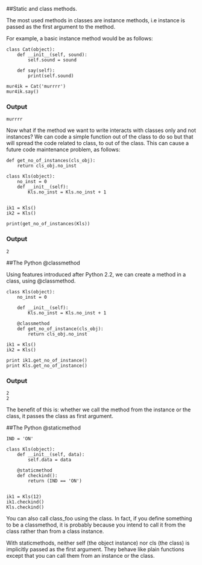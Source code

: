##Static and class methods.


The most used methods in classes are instance methods, i.e instance is passed as the first argument to the method.

For example, a basic instance method would be as follows:

    class Cat(object):
        def __init__(self, sound):
            self.sound = sound
     
        def say(self):
            print(self.sound)
     
    mur4ik = Cat('murrrr')
    mur4ik.say()

### Output

    murrrr

Now what if the method we want to write interacts with classes only and not instances? 
We can code a simple function out of the class to do so but that will spread the code related to class, to out of the class. 
This can cause a future code maintenance problem, as follows:


    def get_no_of_instances(cls_obj):
        return cls_obj.no_inst
     
    class Kls(object):
        no_inst = 0
        def __init__(self):
            Kls.no_inst = Kls.no_inst + 1

     
    ik1 = Kls()
    ik2 = Kls()
     
    print(get_no_of_instances(Kls))


### Output

    2



##The Python @classmethod

Using features introduced after Python 2.2, we can create a method in a class, using @classmethod.



    class Kls(object):
        no_inst = 0
     
        def __init__(self):
            Kls.no_inst = Kls.no_inst + 1
     
        @classmethod
        def get_no_of_instance(cls_obj):
            return cls_obj.no_inst
     
    ik1 = Kls()
    ik2 = Kls()
     
    print ik1.get_no_of_instance()
    print Kls.get_no_of_instance()


### Output

    2
    2


The benefit of this is: whether we call the method from the instance or the class, it passes the class as first argument.



##The Python @staticmethod


    IND = 'ON'
     
    class Kls(object):
        def __init__(self, data):
            self.data = data
     
        @staticmethod
        def checkind():
            return (IND == 'ON')

     
    ik1 = Kls(12)
    ik1.checkind()
    Kls.checkind()


You can also call class_foo using the class. In fact, if you define something to be a classmethod, it is probably because you intend to call it from the class rather than from a class instance. 

With staticmethods, neither self (the object instance) nor cls (the class) is implicitly passed as the first argument. 
They behave like plain functions except that you can call them from an instance or the class.










